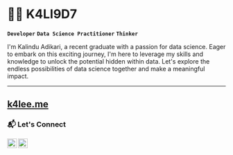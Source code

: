 # 🏄‍♂️ K4LI9D7


**`Developer`** **`Data Science Practitioner`**  **`Thinker`**

I'm Kalindu Adikari, a recent graduate with a passion for data science. Eager to embark on this exciting journey, I'm here to leverage my skills and knowledge to unlock the potential hidden within data. Let's explore the endless possibilities of data science together and make a meaningful impact.

   

---
[k4lee.me](https://www.k4lee.me)
---

### 📬 Let's Connect

[<img align="left" alt="LinkedIn" width="22px" src="https://cdn.jsdelivr.net/gh/devicons/devicon/icons/linkedin/linkedin-original.svg" />](https://www.linkedin.com/in/kalinduadikari/)


[<img align="left" alt="Twitter" width="22px" src="https://cdn.jsdelivr.net/gh/devicons/devicon/icons/twitter/twitter-original.svg" />](https://twitter.com/k4lee_adi)
</div>
